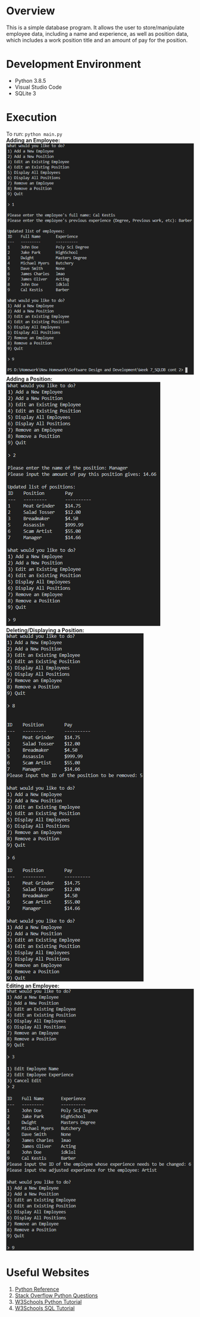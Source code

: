 # Overview

This is a simple database program. It allows the user to store/manipulate employee data, including a name and experience, as well as position data, which includes a work position title and an amount of pay for the position.

# Development Environment

* Python 3.8.5
* Visual Studio Code
* SQLite 3

# Execution

To run: `python main.py`   
<b>Adding an Employee:</b><br>
![Employee being added](images/addEmployee.png)
<br><b>Adding a Position:</b><br>
![Position being added](images/addPosition.png)
<br><b>Deleting/Displaying a Position:</b><br>
![Position being deleted](images/deletePosition_displayPosition.png)
<br><b>Editing an Employee:</b><br>
![Editing an employee](images/editEmployee.png)

# Useful Websites


1. [Python Reference](https://docs.python.org/3/genindex-I.html)
2. [Stack Overflow Python Questions](https://stackoverflow.com/questions/tagged/python)
3. [W3Schools Python Tutorial](https://www.w3schools.com/python/)
4. [W3Schools SQL Tutorial](https://www.w3schools.com/sql/)